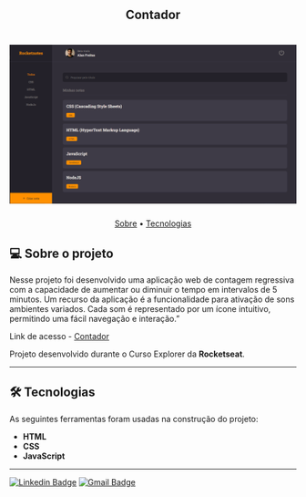 <h2 align="center">Contador</h2>

<h1 align="center">
    <img width="600px" alt="Contador" title="#Contador" src="https://github.com/freitasbr01/rocketnotes-front/blob/main/src/assets/rocketnotes2.png" />
</h1>

<p align="center">
 <a href="#-sobre-o-projeto">Sobre</a> •
 <a href="#-tecnologias">Tecnologias</a> 
</p>

## 💻 Sobre o projeto

Nesse projeto foi desenvolvido uma aplicação web de contagem regressiva com a capacidade de aumentar ou diminuir o tempo em intervalos de 5 minutos. Um recurso da aplicação é a funcionalidade para ativação de sons ambientes variados. Cada som é representado por um ícone intuitivo, permitindo uma fácil navegação e interação.”

Link de acesso - <a href="https://rocketnotes02.netlify.app/">Contador</a>

Projeto desenvolvido durante o Curso Explorer da **Rocketseat**.

---

## 🛠 Tecnologias

As seguintes ferramentas foram usadas na construção do projeto:


- **HTML**
- **CSS**
- **JavaScript**

---

[![Linkedin Badge](https://img.shields.io/badge/-Alan_Freitas-blue?style=flat-square&logo=Linkedin&logoColor=white&link=https://www.linkedin.com/in/alanfreitasbr01/)](https://www.linkedin.com/in/alanfreitasbr01/)
[![Gmail Badge](https://img.shields.io/badge/-freitasbr01@gmail.com-c14438?style=flat-square&logo=Gmail&logoColor=white&link=mailto:freitasbr01@gmail.com)](mailto:freitasbr01@gmail.com)
